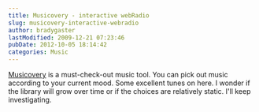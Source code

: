 ```yaml
---
title: Musicovery - interactive webRadio
slug: musicovery-interactive-webradio
author: bradygaster
lastModified: 2009-12-21 07:23:46
pubDate: 2012-10-05 18:14:42
categories: Music
---
```


<p>
  <a href="http://www.musicovery.com/" title="Musicovery : interactive webRadio">Musicovery</a>  is a must-check-out music tool. You can pick out music according to your current mood. Some excellent tunes on here. I wonder if the library will grow over time or if the choices are relatively static. I&apos;ll keep investigating.
</p>
